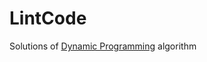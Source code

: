# LintCode
Solutions of [Dynamic Programming](https://www.lintcode.com/problem/?tag=dynamic-programming) algorithm
